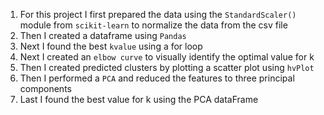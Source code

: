1. For this project I first prepared the data using the `StandardScaler()` module from `scikit-learn` to normalize the data from the csv file
2. Then I created a dataframe using `Pandas`
3. Next I found the best `kvalue` using a for loop
4. Next I created an `elbow curve` to visually identify the optimal value for k
5. Then I created predicted clusters by plotting a scatter plot using `hvPlot`
6. Then I performed a `PCA` and reduced the features to three principal components
7. Last I found the best value for k using the PCA dataFrame
